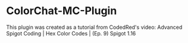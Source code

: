 # ColorChat-MC-Plugin
This plugin was created as a tutorial from CodedRed's video: Advanced Spigot Coding | Hex Color Codes | (Ep. 9) Spigot 1.16
